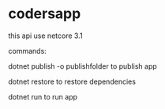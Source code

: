 # codersapp
this api use netcore 3.1

commands:

dotnet publish -o publishfolder to publish app

dotnet restore to restore dependencies

dotnet run to run  app
